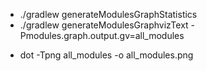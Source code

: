 - ./gradlew generateModulesGraphStatistics
- ./gradlew generateModulesGraphvizText -Pmodules.graph.output.gv=all_modules

[//]: # (-Pmodules.graph.output.gv=all_modules2)

- dot -Tpng all_modules -o all_modules.png
